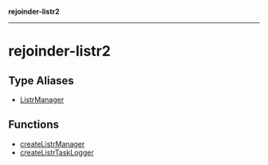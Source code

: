 **rejoinder-listr2**

***

# rejoinder-listr2

## Type Aliases

- [ListrManager](type-aliases/ListrManager.md)

## Functions

- [createListrManager](functions/createListrManager.md)
- [createListrTaskLogger](functions/createListrTaskLogger.md)
